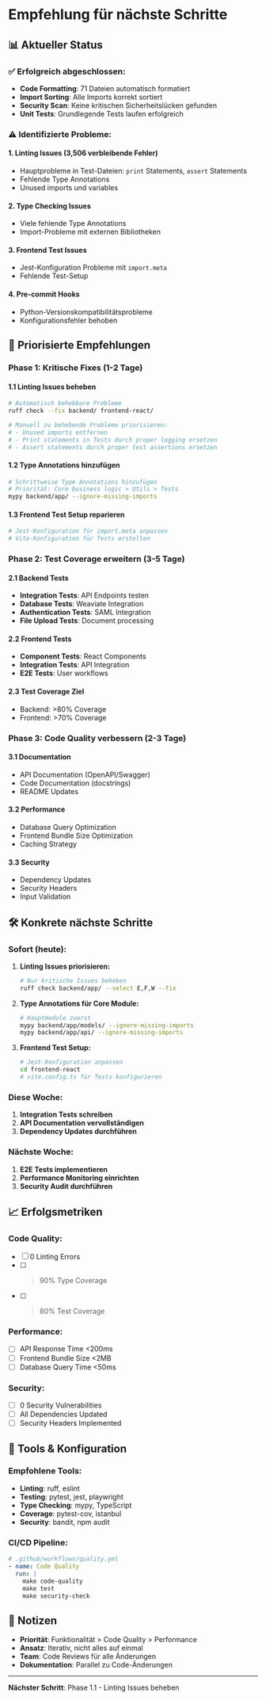 # Empfehlung für nächste Schritte

## 📊 Aktueller Status

### ✅ Erfolgreich abgeschlossen:
- **Code Formatting**: 71 Dateien automatisch formatiert
- **Import Sorting**: Alle Imports korrekt sortiert
- **Security Scan**: Keine kritischen Sicherheitslücken gefunden
- **Unit Tests**: Grundlegende Tests laufen erfolgreich

### ⚠️ Identifizierte Probleme:

#### 1. **Linting Issues (3,506 verbleibende Fehler)**
- Hauptprobleme in Test-Dateien: `print` Statements, `assert` Statements
- Fehlende Type Annotations
- Unused imports und variables

#### 2. **Type Checking Issues**
- Viele fehlende Type Annotations
- Import-Probleme mit externen Bibliotheken

#### 3. **Frontend Test Issues**
- Jest-Konfiguration Probleme mit `import.meta`
- Fehlende Test-Setup

#### 4. **Pre-commit Hooks**
- Python-Versionskompatibilitätsprobleme
- Konfigurationsfehler behoben

## 🎯 Priorisierte Empfehlungen

### **Phase 1: Kritische Fixes (1-2 Tage)**

#### 1.1 Linting Issues beheben
```bash
# Automatisch behebbare Probleme
ruff check --fix backend/ frontend-react/

# Manuell zu behebende Probleme priorisieren:
# - Unused imports entfernen
# - Print statements in Tests durch proper logging ersetzen
# - Assert statements durch proper test assertions ersetzen
```

#### 1.2 Type Annotations hinzufügen
```bash
# Schrittweise Type Annotations hinzufügen
# Priorität: Core business logic > Utils > Tests
mypy backend/app/ --ignore-missing-imports
```

#### 1.3 Frontend Test Setup reparieren
```bash
# Jest-Konfiguration für import.meta anpassen
# Vite-Konfiguration für Tests erstellen
```

### **Phase 2: Test Coverage erweitern (3-5 Tage)**

#### 2.1 Backend Tests
- **Integration Tests**: API Endpoints testen
- **Database Tests**: Weaviate Integration
- **Authentication Tests**: SAML Integration
- **File Upload Tests**: Document processing

#### 2.2 Frontend Tests
- **Component Tests**: React Components
- **Integration Tests**: API Integration
- **E2E Tests**: User workflows

#### 2.3 Test Coverage Ziel
- Backend: >80% Coverage
- Frontend: >70% Coverage

### **Phase 3: Code Quality verbessern (2-3 Tage)**

#### 3.1 Documentation
- API Documentation (OpenAPI/Swagger)
- Code Documentation (docstrings)
- README Updates

#### 3.2 Performance
- Database Query Optimization
- Frontend Bundle Size Optimization
- Caching Strategy

#### 3.3 Security
- Dependency Updates
- Security Headers
- Input Validation

## 🛠️ Konkrete nächste Schritte

### **Sofort (heute):**

1. **Linting Issues priorisieren:**
   ```bash
   # Nur kritische Issues beheben
   ruff check backend/app/ --select E,F,W --fix
   ```

2. **Type Annotations für Core Module:**
   ```bash
   # Hauptmodule zuerst
   mypy backend/app/models/ --ignore-missing-imports
   mypy backend/app/api/ --ignore-missing-imports
   ```

3. **Frontend Test Setup:**
   ```bash
   # Jest-Konfiguration anpassen
   cd frontend-react
   # vite.config.ts für Tests konfigurieren
   ```

### **Diese Woche:**

1. **Integration Tests schreiben**
2. **API Documentation vervollständigen**
3. **Dependency Updates durchführen**

### **Nächste Woche:**

1. **E2E Tests implementieren**
2. **Performance Monitoring einrichten**
3. **Security Audit durchführen**

## 📈 Erfolgsmetriken

### **Code Quality:**
- [ ] 0 Linting Errors
- [ ] >90% Type Coverage
- [ ] >80% Test Coverage

### **Performance:**
- [ ] API Response Time <200ms
- [ ] Frontend Bundle Size <2MB
- [ ] Database Query Time <50ms

### **Security:**
- [ ] 0 Security Vulnerabilities
- [ ] All Dependencies Updated
- [ ] Security Headers Implemented

## 🔧 Tools & Konfiguration

### **Empfohlene Tools:**
- **Linting**: ruff, eslint
- **Testing**: pytest, jest, playwright
- **Type Checking**: mypy, TypeScript
- **Coverage**: pytest-cov, istanbul
- **Security**: bandit, npm audit

### **CI/CD Pipeline:**
```yaml
# .github/workflows/quality.yml
- name: Code Quality
  run: |
    make code-quality
    make test
    make security-check
```

## 📝 Notizen

- **Priorität**: Funktionalität > Code Quality > Performance
- **Ansatz**: Iterativ, nicht alles auf einmal
- **Team**: Code Reviews für alle Änderungen
- **Dokumentation**: Parallel zu Code-Änderungen

---

**Nächster Schritt**: Phase 1.1 - Linting Issues beheben